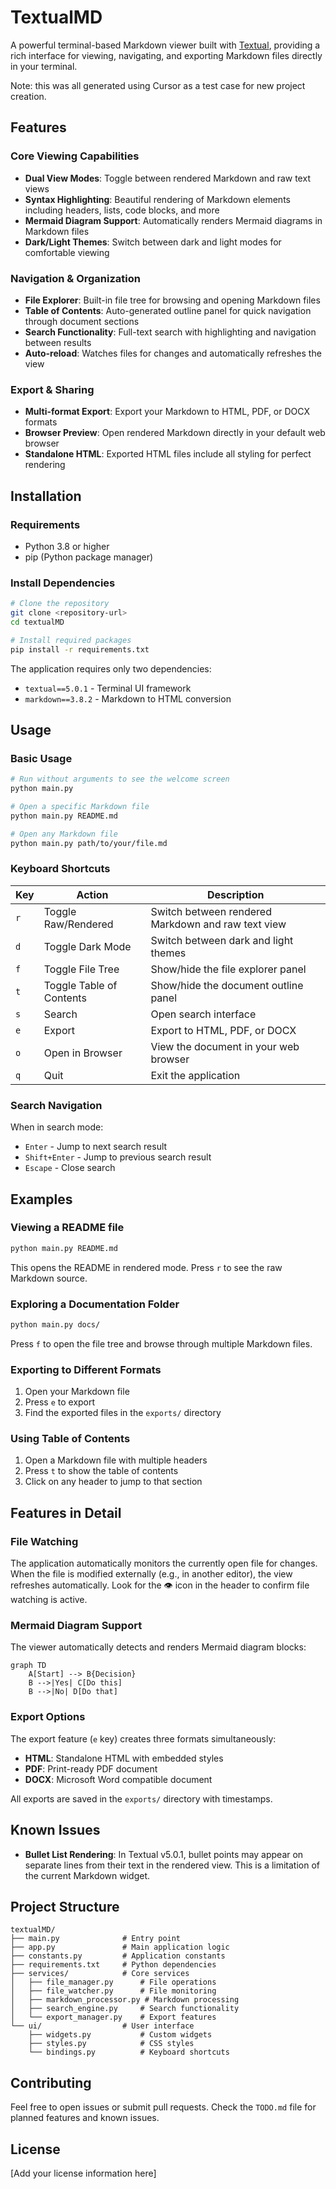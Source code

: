 # TextualMD

A powerful terminal-based Markdown viewer built with [Textual](https://textual.textualize.io/), providing a rich interface for viewing, navigating, and exporting Markdown files directly in your terminal.

Note: this was all generated using Cursor as a test case for new project creation.

## Features

### Core Viewing Capabilities
- **Dual View Modes**: Toggle between rendered Markdown and raw text views
- **Syntax Highlighting**: Beautiful rendering of Markdown elements including headers, lists, code blocks, and more
- **Mermaid Diagram Support**: Automatically renders Mermaid diagrams in Markdown files
- **Dark/Light Themes**: Switch between dark and light modes for comfortable viewing

### Navigation & Organization
- **File Explorer**: Built-in file tree for browsing and opening Markdown files
- **Table of Contents**: Auto-generated outline panel for quick navigation through document sections
- **Search Functionality**: Full-text search with highlighting and navigation between results
- **Auto-reload**: Watches files for changes and automatically refreshes the view

### Export & Sharing
- **Multi-format Export**: Export your Markdown to HTML, PDF, or DOCX formats
- **Browser Preview**: Open rendered Markdown directly in your default web browser
- **Standalone HTML**: Exported HTML files include all styling for perfect rendering

## Installation

### Requirements
- Python 3.8 or higher
- pip (Python package manager)

### Install Dependencies

```bash
# Clone the repository
git clone <repository-url>
cd textualMD

# Install required packages
pip install -r requirements.txt
```

The application requires only two dependencies:
- `textual==5.0.1` - Terminal UI framework
- `markdown==3.8.2` - Markdown to HTML conversion

## Usage

### Basic Usage

```bash
# Run without arguments to see the welcome screen
python main.py

# Open a specific Markdown file
python main.py README.md

# Open any Markdown file
python main.py path/to/your/file.md
```

### Keyboard Shortcuts

| Key | Action | Description |
|-----|--------|-------------|
| `r` | Toggle Raw/Rendered | Switch between rendered Markdown and raw text view |
| `d` | Toggle Dark Mode | Switch between dark and light themes |
| `f` | Toggle File Tree | Show/hide the file explorer panel |
| `t` | Toggle Table of Contents | Show/hide the document outline panel |
| `s` | Search | Open search interface |
| `e` | Export | Export to HTML, PDF, or DOCX |
| `o` | Open in Browser | View the document in your web browser |
| `q` | Quit | Exit the application |

### Search Navigation
When in search mode:
- `Enter` - Jump to next search result
- `Shift+Enter` - Jump to previous search result
- `Escape` - Close search

## Examples

### Viewing a README file
```bash
python main.py README.md
```
This opens the README in rendered mode. Press `r` to see the raw Markdown source.

### Exploring a Documentation Folder
```bash
python main.py docs/
```
Press `f` to open the file tree and browse through multiple Markdown files.

### Exporting to Different Formats
1. Open your Markdown file
2. Press `e` to export
3. Find the exported files in the `exports/` directory

### Using Table of Contents
1. Open a Markdown file with multiple headers
2. Press `t` to show the table of contents
3. Click on any header to jump to that section

## Features in Detail

### File Watching
The application automatically monitors the currently open file for changes. When the file is modified externally (e.g., in another editor), the view refreshes automatically. Look for the 👁 icon in the header to confirm file watching is active.

### Mermaid Diagram Support
The viewer automatically detects and renders Mermaid diagram blocks:

```mermaid
graph TD
    A[Start] --> B{Decision}
    B -->|Yes| C[Do this]
    B -->|No| D[Do that]
```

### Export Options
The export feature (`e` key) creates three formats simultaneously:
- **HTML**: Standalone HTML with embedded styles
- **PDF**: Print-ready PDF document
- **DOCX**: Microsoft Word compatible document

All exports are saved in the `exports/` directory with timestamps.

## Known Issues

- **Bullet List Rendering**: In Textual v5.0.1, bullet points may appear on separate lines from their text in the rendered view. This is a limitation of the current Markdown widget.

## Project Structure

```
textualMD/
├── main.py              # Entry point
├── app.py               # Main application logic
├── constants.py         # Application constants
├── requirements.txt     # Python dependencies
├── services/            # Core services
│   ├── file_manager.py      # File operations
│   ├── file_watcher.py      # File monitoring
│   ├── markdown_processor.py # Markdown processing
│   ├── search_engine.py     # Search functionality
│   └── export_manager.py    # Export features
└── ui/                  # User interface
    ├── widgets.py           # Custom widgets
    ├── styles.py            # CSS styles
    └── bindings.py          # Keyboard shortcuts
```

## Contributing

Feel free to open issues or submit pull requests. Check the `TODO.md` file for planned features and known issues.

## License

[Add your license information here]